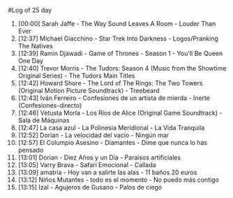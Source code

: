#Log of 25 day

1. [00:00] Sarah Jaffe - The Way Sound Leaves A Room - Louder Than Ever
1. [12:37] Michael Giacchino - Star Trek Into Darkness - Logos/Pranking The Natives
1. [12:39] Ramin Djawadi - Game of Thrones - Season 1 - You'll Be Queen One Day
1. [12:40] Trevor Morris - The Tudors: Season 4 (Music from the Showtime Original Series) - The Tudors Main Titles
1. [12:42] Howard Shore - The Lord of The Rings: The Two Towers (Original Motion Picture Soundtrack) - Treebeard
1. [12:43] Iván Ferreiro - Confesiones de un artista de mierda - Inerte (Confesiones-directo)
1. [12:46] Vetusta Morla - Los Ríos de Alice (Original Game Soundtrack) - Sala de Máquinas
1. [12:47] La casa azul - La Polinesia Meridional - La Vida Tranquila
1. [12:52] Dorian - La velocidad del vacío - Ningún mar
1. [12:57] El Columpio Asesino - Diamantes - Dime que nunca lo has pensado
1. [13:01] Dorian - Diez Años y un Día - Paraísos artificiales
1. [13:05] Varry Brava - Safari Emocional - Callada
1. [13:09] amatria - Hoy van a salirte las alas - 11 baños 20 euros
1. [13:12] Niños Mutantes - todo es el momento - No puedo más contigo
1. [13:15] Izal - Agujeros de Gusano - Palos de ciego
